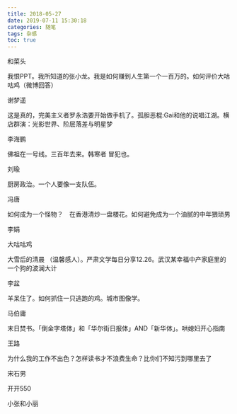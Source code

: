```yaml
---
title: 2018-05-27
date: 2019-07-11 15:30:18
categories: 随笔
tags: 杂感
toc: true
---
```

和菜头

我恨PPT。我所知道的张小龙。我是如何赚到人生第一个一百万的。如何评价大咕咕鸡（微博回答）

谢梦遥

这是真的，完美主义者罗永浩要开始做手机了。孤胆恶棍:Gai和他的说唱江湖。横店群演：光影世界、阶层落差与明星梦

李海鹏

佛祖在一号线。三百年去来。韩寒者 冒犯也。

刘瑜

厨房政治。一个人要像一支队伍。

冯唐

如何成为一个怪物？　在香港清炒一盘楼花。如何避免成为一个油腻的中年猥琐男

李娟

大咕咕鸡

大雪后的清晨 （温馨感人）。严肃文学每日分享12.26。武汉某幸福中产家庭里的一个狗的波澜大计

李盆

羊呆住了。如何抓住一只逃跑的鸡。城市图像学。

马伯庸

末日焚书。「倒金字塔体」和「华尔街日报体」AND「新华体」。哄媳妇开心指南

王路

为什么我的工作不出色？怎样读书才不浪费生命？比你们不知污到哪里去了

宋石男

开开550

小张和小丽

